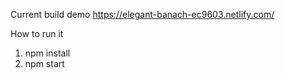 Current build demo 
https://elegant-banach-ec9603.netlify.com/

How to run it

1. npm install
2. npm start
